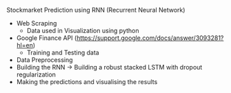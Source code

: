 Stockmarket Prediction using RNN (Recurrent Neural Network)

- Web Scraping
  - Data used in Visualization using python
- Google Finance API (https://support.google.com/docs/answer/3093281?hl=en)
  - Training and Testing data
- Data Preprocessing
- Building the RNN -> Building a robust stacked LSTM with dropout regularization
- Making the predictions and visualising the results
